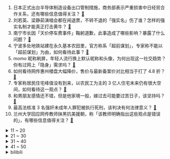 1. 日本正式出台半导体制造设备出口管制措施，商务部表示严重损害中日经贸合作关系，还有哪些信息值得关注？ [:link:](https://www.zhihu.com/question/602552291)
2. 刘若英、梁静茹演唱会都在闹退票，不转不退的「强实名」伤了谁？怎样的强实名制才能真正打击黄牛？ [:link:](https://www.zhihu.com/question/602361725)
3. 南宁市长因「天价停车费事件」鞠躬道歉，此事造成了哪些影响？暴露了什么问题？ [:link:](https://www.zhihu.com/question/602560561)
4. 宁波多处地铁站建在永久基本农田里，官方称系「超前谋划」，专家称不能以「超前谋划」为由，如何看待此事？ [:link:](https://www.zhihu.com/question/602372173)
5. momo 昵称刷屏，年轻人流行换上默认昵称和头像，为何出现这一社交趋势？你有过网上「隐身」需求吗？ [:link:](https://www.zhihu.com/question/602519709)
6. 如何看待网传惠州楼盘大幅降价，售价与最新备案价对比相当于打了 4.8 折？ [:link:](https://www.zhihu.com/question/602026816)
7. 专家称居民住宅峰值没有到来，以农民工为主的 3 亿人住宅未来仍有很大空间，如何看待这一观点？ [:link:](https://www.zhihu.com/question/602559852)
8. 和男朋友感情还不错，但是他家境一般，嫁过去可能要过苦日子，该坚持吗？ [:link:](https://www.zhihu.com/question/594536315)
9. 最高法核准 3 名强奸未成年人罪犯被执行死刑，该判决有何法律意义？ [:link:](https://www.zhihu.com/question/602579221)
10. 兰州大学回应网传教师抹黑抗美援朝，称「该教师明确指出这些观点是错误的」，有哪些信息值得关注？ [:link:](https://www.zhihu.com/question/602547887)
<details>
<summary>11 ~ 20</summary>

11. 空乘被曝歧视非英语乘客，国泰航空紧急致歉，如何看待此事？遇到此类事件乘客该如何维权？ [:link:](https://www.zhihu.com/question/602475768)
12. 美商务部认为审查美光是针对美国企业，外交部回应任何企业在中国都应当合法经营，如何解读？ [:link:](https://www.zhihu.com/question/602369018)
13. 一场演出吸引十万人，酒店一房难求，演唱会经济「复苏即狂热」，能带动哪些行业发展？能否复制？ [:link:](https://www.zhihu.com/question/601949877)
14. 通胀率超 100%，阿根廷最大面额 2000 比索纸币开始流通，目前该国经济状况如何？ [:link:](https://www.zhihu.com/question/602511846)
15. 如何看待CA年战争系列新作《全面战争：法老》？ [:link:](https://www.zhihu.com/question/602674873)
16. 泽连斯基称「乌克兰将创建海军陆战军」，透露了哪些信息？对俄乌局势将产生哪些影响？ [:link:](https://www.zhihu.com/question/602603684)
17. 人生开挂是怎样的体验？ [:link:](https://www.zhihu.com/question/57817439)
18. 武汉三镇官方：坚决拥护足协处罚规定，内部罚款阿齐兹 1 美元，期望中国足坛平平安安，如何看待这份声明？ [:link:](https://www.zhihu.com/question/602564102)
19. 真诚的对待别人真的能有好结果吗？ [:link:](https://www.zhihu.com/question/601258611)
20. 为什么日漫正派里「叛国」的角色特别多，「为国而战」的角色却很少？ [:link:](https://www.zhihu.com/question/601869572)
</details>
<details>
<summary>21 ~ 30</summary>

21. 万众期待的西部决赛，湖人以零比四的大比分结束，詹姆斯40加准三双，约基奇30加三双，如何评价这场比赛？ [:link:](https://www.zhihu.com/question/602529732)
22. 多地发布学位预警，今年或将成「最难入学年」，如何应对这一现象？ [:link:](https://www.zhihu.com/question/602516143)
23. 一号种子Gen.G被全华班BLG横扫，T1被JDG打出差距，今年的LPL是否是真正意义上的第一赛区？ [:link:](https://www.zhihu.com/question/601977761)
24. 毕业后为什么总有与人差距越来越大的感觉？ [:link:](https://www.zhihu.com/question/27928124)
25. 猫被抱在怀里，一边「咕噜咕噜」一边飞机耳，它到底是高兴还是不高兴？ [:link:](https://www.zhihu.com/question/600999546)
26. 清华大学女生洪昊昀参加世界小姐选美大赛，夺得两项冠军，如何看待此事？ [:link:](https://www.zhihu.com/question/602192028)
27. 曹操明明已经允许关羽前去追随刘备了，五关六将为什么还要阻挠？ [:link:](https://www.zhihu.com/question/601528660)
28. 《崩坏：星穹铁道》中的星穹列车，外观尺寸明明跟25型客车差不多，但内部却是极其宽敞的大厅，这科学吗？ [:link:](https://www.zhihu.com/question/602521126)
29. 随着 Ming 和 Gala 离队，RNG 是不是真的走到尽头了？ [:link:](https://www.zhihu.com/question/602533055)
30. 空腹有氧真的是脂肪大杀器吗？ [:link:](https://www.zhihu.com/question/599532409)
</details>
<details>
<summary>31 ~ 40</summary>

31. 跟同事谈恋爱分手了，想恢复以前的正常同事交流真的很难吗？ [:link:](https://www.zhihu.com/question/593846235)
32. 为什么会有研究微观领域的历史学? [:link:](https://www.zhihu.com/question/597595660)
33. 为什么猫咪睡觉都不喜欢盖被子？ [:link:](https://www.zhihu.com/question/601335063)
34. 如何看待感情里「钱在哪心就在哪」这句话？ [:link:](https://www.zhihu.com/question/599386499)
35. 为什么猫总时候喜欢歪着脖子看东西？它不会得脊椎病吗？ [:link:](https://www.zhihu.com/question/582895212)
36. 北纬30度为什么特别神秘？ [:link:](https://www.zhihu.com/question/29373716)
37. 长期使用益生菌是否会让身体产生依赖性？如果突然不吃了会不会有什么影响？ [:link:](https://www.zhihu.com/question/599526087)
38. 国泰航空就旅客不愉快经历道歉「严肃调查处理」，此前网传「空乘歧视非英语旅客」，具体情况如何？ [:link:](https://www.zhihu.com/question/602511967)
39. 人到中年失业了，学历重要还是技能重要？ [:link:](https://www.zhihu.com/question/597980575)
40. 2023 年想买笔记本，各位大佬有推荐的吗? [:link:](https://www.zhihu.com/question/597409990)
</details>
<details>
<summary>41 ~ 50</summary>

41. 钱在这个世道有多重要，比起你在意的人和事，你会如何抉择？ [:link:](https://www.zhihu.com/question/602288231)
42. 你所在的城市，有哪些建筑是你心中的精神地标？ [:link:](https://www.zhihu.com/question/454801435)
43. 在哪里能找到各行业的分析研究报告？ [:link:](https://www.zhihu.com/question/19766160)
44. 如何评价第十八届、第十九届中国电影华表奖获奖名单？ [:link:](https://www.zhihu.com/question/602630625)
45. 比亚迪再传欧洲建厂，最终方案或在年内确定，官方回应「在找合适地点」，透露了哪些信息？ [:link:](https://www.zhihu.com/question/602557521)
46. 微软 Build 开发者大会举行，旗下多项业务接入人工智能，Copilot 登场，哪些内容值得关注？ [:link:](https://www.zhihu.com/question/589682298)
47. 2023 年珠峰科考 13 名科考登顶队员成功登顶珠峰，本次科考将完成哪些任务？具有怎样的意义？ [:link:](https://www.zhihu.com/question/602551254)
48. 进入职场，究竟是工作能力重要还是维护人际关系更重要？ [:link:](https://www.zhihu.com/question/599349338)
49. 为什么《崩坏：星穹铁道》丰饶星神（慈怀药王/寿瘟祸祖）的教派信徒不像坏人？ [:link:](https://www.zhihu.com/question/598595580)
50. 2023 苏迪曼杯石宇奇出场 5 次保持全胜，世界排名将升至第 7 重回种子选手，如何评价他的表现？ [:link:](https://www.zhihu.com/question/602228912)
</details><details>
<summary>bilibili</summary>

</details>